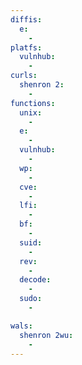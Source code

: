 ```yaml
---
diffis:
  e:
    -
platfs:
  vulnhub:
    -
curls:
  shenron 2:
    -
functions:
  unix:
    -
  e:
    -
  vulnhub:
    -
  wp:
    -
  cve:
    -
  lfi:
    -
  bf:
    -
  suid:
    -
  rev:
    -
  decode:
    -
  sudo:
    -

wals:
  shenron 2wu:
    -
---
```

